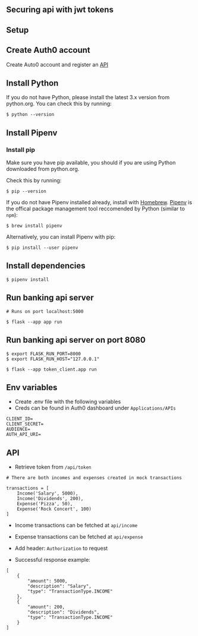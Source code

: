 ## Securing api with jwt tokens

## Setup 

## Create Auth0 account

Create Auto0 account and register an [API](https://auth0.com/docs/get-started/auth0-overview/set-up-apis)

## Install Python

If you do not have Python, please install the latest 3.x version from python.org. You can check this by running: 

```
$ python --version
```

## Install Pipenv

### Install pip 

Make sure you have pip available, you should if you are using Python downloaded from python.org.

Check this by running:

```
$ pip --version
```

If you do not have Pipenv installed already, install with [Homebrew](https://brew.sh/). [Pipenv](https://packaging.python.org/en/latest/tutorials/managing-dependencies/#managing-dependencies) is the offical package management tool reccomended by Python (similar to `npm`): 

```
$ brew install pipenv
```

Alternatively, you can install Pipenv with pip: 

```
$ pip install --user pipenv
```

## Install dependencies

```
$ pipenv install
```

## Run banking api server

```
# Runs on port localhost:5000

$ flask --app app run
```

## Run banking api server on port 8080

```
$ export FLASK_RUN_PORT=8000
$ export FLASK_RUN_HOST="127.0.0.1"

$ flask --app token_client.app run 
```

## Env variables
- Create .env file with the following variables
- Creds can be found in Auth0 dashboard under `Applications/APIs`

```
CLIENT_ID=
CLIENT_SECRET=
AUDIENCE=
AUTH_API_URI=
```

## API

- Retrieve token from `/api/token` 

```
# There are both incomes and expenses created in mock transactions
```
```
transactions = [
    Income('Salary', 5000),
    Income('Dividends', 200),
    Expense('Pizza', 50),
    Expense('Rock Concert', 100)
]
```

- Income transactions can be fetched at `api/income` 
- Expense transactions can be fetched at `api/expense`
- Add header: `Authorization` to request

- Successful response example: 
```
[
    {
        "amount": 5000,
        "description": "Salary",
        "type": "TransactionType.INCOME"
    },
    {
        "amount": 200,
        "description": "Dividends",
        "type": "TransactionType.INCOME"
    }
]
```
